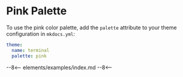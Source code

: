 # Pink Palette

To use the pink color palette, add the `palette` attribute to your theme configuration in `mkdocs.yml`:

```yaml
theme:
  name: terminal
  palette: pink
```

<link href="../../../css/palettes/pink.css" rel="stylesheet">

--8<--
elements/examples/index.md
--8<--